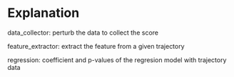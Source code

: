 # Explanation

data_collector: perturb the data to collect the score

feature_extractor: extract the feature from a given trajectory

regression: coefficient and p-values of the regresion model with trajectory data
